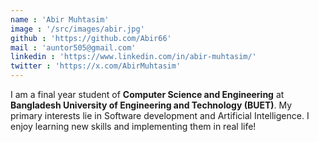 ```yaml
---
name : 'Abir Muhtasim'
image : '/src/images/abir.jpg'
github : 'https://github.com/Abir66'
mail : 'auntor505@gmail.com'
linkedin : 'https://www.linkedin.com/in/abir-muhtasim/'
twitter : 'https://x.com/AbirMuhtasim'
---
```


I am a final year student of **Computer Science and Engineering** at **Bangladesh University of Engineering and Technology (BUET)**. My primary interests lie in Software development and Artificial Intelligence. I enjoy learning new skills and implementing them in real life!
